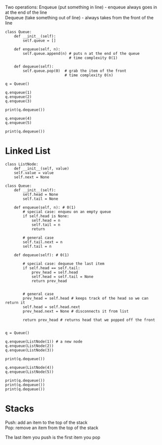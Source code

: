 Two operations:
Enqueue (put something in line) - enqueue always goes in at the end of the line    
Dequeue (take something out of line) - always takes from the front of the line    

```
class Queue:
    def __init__(self):
        self.queue = []

    def enqueue(self, n):
        self.queue.append(n) # puts n at the end of the queue
                             # time complexity 0(1)

    def dequeue(self):
        self.queue.pop(0)  # grab the item of the front
                           # time complexity 0(n)

q = Queue()

q.enqueue(1)
q.enqueue(2)
q.enqueue(3)

print(q.dequeue())

q.enqueue(4)
q.enqueue(5)

print(q.dequeue())
```

# Linked List
```
class ListNode:
    def __init__(self, value)
    self.value = value
    self.next = None

class Queue:
    def __init__(self):
        self.head = None
        self.tail = None

    def enqueue(self, n): # 0(1)
        # special case: enqueu on an empty queue
        if self.head is None:
            self.head = n
            self.tail = n
            return
        
        # general case
        self.tail.next = n
        self.tail = n

    def dequeue(self): # 0(1)

        # special case: dequeue the last item
        if self.head == self.tail:
            prev_head = self.head
            self.head = self.tail = None
            return prev_head


        # general case
        prev_head = self.head # keeps track of the head so we can return it
        self.head = self.head.next
        prev_head.next = None # disconnects it from list

        return prev_head # returns head that we popped off the front


q = Queue()

q.enqueue(ListNode(1)) # a new node
q.enqueue(ListNode(2))
q.enqueue(ListNode(3))

print(q.dequeue())

q.enqueue(ListNode(4))
q.enqueue(ListNode(5))

print(q.dequeue())
print(q.dequeue())
print(q.dequeue())
```
# Stacks

Push: add an item to the top of the stack    
Pop: remove an item from the top of the stack    

The last item you push is the first item you pop